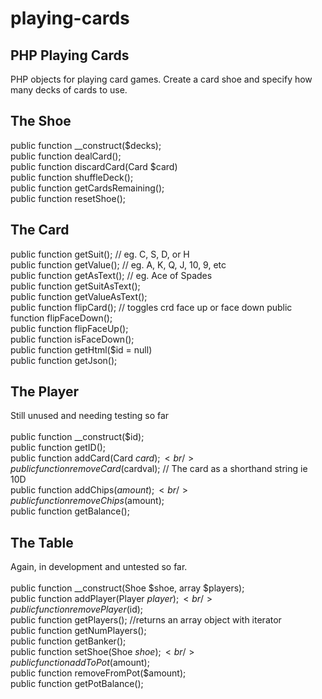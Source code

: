 playing-cards
=============

PHP Playing Cards
-----------------

PHP objects for playing card games. Create a card shoe and specify how many decks of cards to use.<br />

The Shoe
--------

public function __construct($decks);<br />
public function dealCard();<br />
public function discardCard(Card $card)<br />
public function shuffleDeck();<br />
public function getCardsRemaining();<br />
public function resetShoe();<br />

The Card
--------

public function getSuit(); // eg. C, S, D, or H <br />
public function getValue(); // eg. A, K, Q, J, 10, 9, etc<br />
public function getAsText(); // eg. Ace of Spades<br />
public function getSuitAsText();<br />
public function getValueAsText();<br />
public function flipCard(); // toggles crd face up or face down
public function flipFaceDown();<br />
public function flipFaceUp();<br />
public function isFaceDown();<br />
public function getHtml($id = null)<br />
public function getJson();<br />

The Player
----------

Still unused and needing testing so far<br />
&nbsp;<br />
public function __construct($id);<br />
public function getID();<br />
public function addCard(Card $card);<br />
public function removeCard($cardval); // The card as a shorthand string ie 10D<br />
public function addChips($amount);<br />
public function removeChips($amount);<br />
public function getBalance();<br />

The Table
---------

Again, in development and untested so far. <br />
&nbsp;<br />
public function __construct(Shoe $shoe, array $players);<br />
public function addPlayer(Player $player);<br />
public function removePlayer($id);<br />
public function getPlayers(); //returns an array object with iterator<br />
public function getNumPlayers();<br />
public function getBanker();<br />
public function setShoe(Shoe $shoe);<br />
public function addToPot($amount);<br />
public function removeFromPot($amount);<br />
public function getPotBalance();<br />




